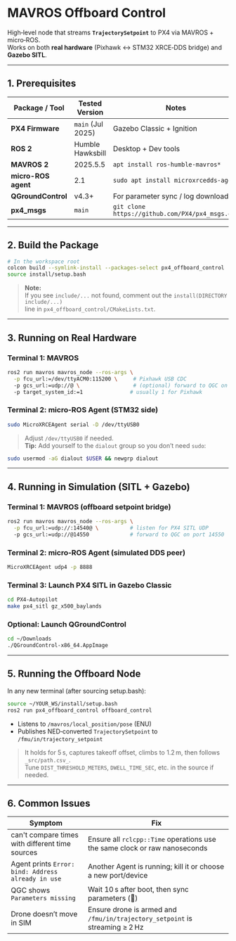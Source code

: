 # MAVROS Offboard Control

High‑level node that streams **`TrajectorySetpoint`** to PX4 via MAVROS + micro‑ROS.  
Works on both **real hardware** (Pixhawk ↔ STM32 XRCE‑DDS bridge) and **Gazebo SITL**.

---

## 1. Prerequisites

| Package / Tool       | Tested Version     | Notes                                          |
|----------------------|--------------------|------------------------------------------------|
| **PX4 Firmware**     | `main` (Jul 2025)  | Gazebo Classic + Ignition                      |
| **ROS 2**            | Humble Hawksbill   | Desktop + Dev tools                            |
| **MAVROS 2**         | 2025.5.5           | `apt install ros-humble-mavros*`               |
| **micro-ROS agent**  | 2.1                | `sudo apt install microxrcedds-agent`          |
| **QGroundControl**   | v4.3+              | For parameter sync / log download              |
| **px4_msgs**         | `main`             | `git clone https://github.com/PX4/px4_msgs.git`|
---

## 2. Build the Package

```bash
# In the workspace root
colcon build --symlink-install --packages-select px4_offboard_control
source install/setup.bash
```

> **Note:**  
> If you see `include/...` not found, comment out the `install(DIRECTORY include/...)`  
> line in `px4_offboard_control/CMakeLists.txt`.

---

## 3. Running on Real Hardware

### Terminal 1: MAVROS
```bash
ros2 run mavros mavros_node --ros-args \
  -p fcu_url:=/dev/ttyACM0:115200 \     # Pixhawk USB CDC
  -p gcs_url:=udp://@ \                 # (optional) forward to QGC on same PC
  -p target_system_id:=1               # usually 1 for Pixhawk
```

### Terminal 2: micro-ROS Agent (STM32 side)
```bash
sudo MicroXRCEAgent serial -D /dev/ttyUSB0
```

> Adjust `/dev/ttyUSB0` if needed.  
> **Tip:** Add yourself to the `dialout` group so you don’t need `sudo`:
```bash
sudo usermod -aG dialout $USER && newgrp dialout
```

---

## 4. Running in Simulation (SITL + Gazebo)

### Terminal 1: MAVROS (offboard setpoint bridge)
```bash
ros2 run mavros mavros_node --ros-args \
  -p fcu_url:=udp://:14540@ \          # listen for PX4 SITL UDP
  -p gcs_url:=udp://@14550             # forward to QGC on port 14550
```

### Terminal 2: micro-ROS Agent (simulated DDS peer)
```bash
MicroXRCEAgent udp4 -p 8888
```

### Terminal 3: Launch PX4 SITL in Gazebo Classic
```bash
cd PX4-Autopilot
make px4_sitl gz_x500_baylands
```

### Optional: Launch QGroundControl
```bash
cd ~/Downloads
./QGroundControl-x86_64.AppImage
```

---

## 5. Running the Offboard Node

In any new terminal (after sourcing setup.bash):

```bash
source ~/YOUR_WS/install/setup.bash
ros2 run px4_offboard_control offboard_control
```

- Listens to `/mavros/local_position/pose` (ENU)
- Publishes NED‑converted `TrajectorySetpoint` to `/fmu/in/trajectory_setpoint`

> It holds for 5 s, captures takeoff offset, climbs to 1.2 m, then follows `_src/path.csv_`.  
> Tune `DIST_THRESHOLD_METERS`, `DWELL_TIME_SEC`, etc. in the source if needed.

---

## 6. Common Issues

| Symptom                                        | Fix                                                                 |
|-----------------------------------------------|----------------------------------------------------------------------|
| can't compare times with different time sources | Ensure all `rclcpp::Time` operations use the same clock or raw nanoseconds |
| Agent prints `Error: bind: Address already in use` | Another Agent is running; kill it or choose a new port/device        |
| QGC shows `Parameters missing`                | Wait 10 s after boot, then sync parameters (🔄)                      |
| Drone doesn’t move in SIM                     | Ensure drone is armed and `/fmu/in/trajectory_setpoint` is streaming ≥ 2 Hz |